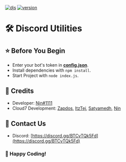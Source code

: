 <div align="left">

[![djs](https://img.shields.io/badge/discord.js-v13-important?style=for-the-badge)](https://discord.js.org/) [![version](https://img.shields.io/badge/version-V1.0.0-success?style=for-the-badge)](https://github.com/Cloud7-Development/Discord-Utilities)

</div>

<p align="left">

<h1>🛠️ Discord Utilities</h1>

<h2>⭐ Before You Begin</h2>

* Enter your bot's token in **[config.json](https://github.com/Cloud7-Development/Discord-Utilities/blob/main/config.json)**.
* Install dependencies with `npm install`.
* Start Project with `node index.js`.

<h2>📜 Credits</h2> 

* Developer: [Nin#1111](https://discord.com/users/838620835282812969)
* Cloud7 Development: [Zapdos](https://github.com/Zapd0s), [ItzTej](https://github.com/tejkumar126), [Satyamedh](https://github.com/satyamedh), [Nin](https://github.com/Ninn08)

<h2>🎫 Contact Us</h2>

* Discord: [https://discord.gg/BTCvTQk5Fd](https://discord.gg/BTCvTQk5Fd)

<h3>🎉 Happy Coding!</h3>
</p>